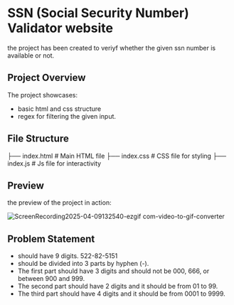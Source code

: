 # SSN (Social Security Number) Validator website

the project has been created to veriyf whether the given ssn number is available or not.

## Project Overview
The project showcases:
- basic html and css structure
- regex for filtering the given input.

## File Structure
├── index.html          # Main HTML file
├── index.css           # CSS file for styling
├── index.js            # Js file for interactivity

## Preview
the preview of the project in action:

![ScreenRecording2025-04-09132540-ezgif com-video-to-gif-converter](https://github.com/user-attachments/assets/cd4e5da8-0565-4004-98c6-46ab0bd5b5d9)

## Problem Statement
- should have 9 digits. 522-82-5151
- should be divided into 3 parts by hyphen (-).
- The first part should have 3 digits and should not be 000, 666, or between 900 and 999.
- The second part should have 2 digits and it should be from 01 to 99.
- The third part should have 4 digits and it should be from 0001 to 9999.
